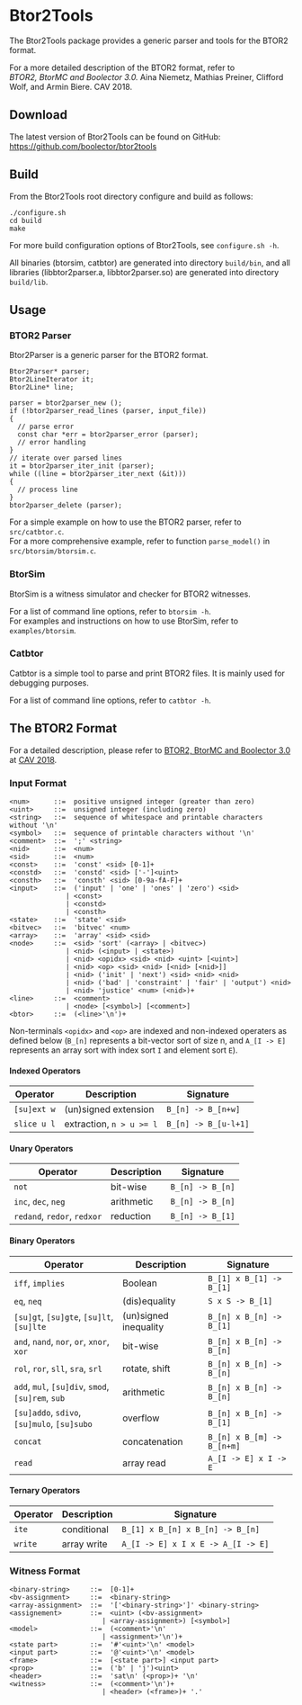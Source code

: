 Btor2Tools
===============================================================================

The Btor2Tools package provides a generic parser and tools for the BTOR2 format.

For a more detailed description of the BTOR2 format, refer to  
*BTOR2, BtorMC and Boolector 3.0.* Aina Niemetz, Mathias Preiner, Clifford Wolf,
and Armin Biere. CAV 2018.

Download
-------------------------------------------------------------------------------

  The latest version of Btor2Tools can be found on GitHub:
  https://github.com/boolector/btor2tools

Build
-------------------------------------------------------------------------------

From the Btor2Tools root directory configure and build as follows:
```
./configure.sh
cd build
make
```
For more build configuration options of Btor2Tools, see `configure.sh -h`.

All binaries (btorsim, catbtor) are generated into directory `build/bin`,
and all libraries (libbtor2parser.a, libbtor2parser.so) are generated into
directory `build/lib`.


Usage
-------------------------------------------------------------------------------

### BTOR2 Parser

Btor2Parser is a generic parser for the BTOR2 format.

```
Btor2Parser* parser;
Btor2LineIterator it;
Btor2Line* line;

parser = btor2parser_new ();
if (!btor2parser_read_lines (parser, input_file))
{
  // parse error
  const char *err = btor2parser_error (parser);
  // error handling
}
// iterate over parsed lines
it = btor2parser_iter_init (parser);
while ((line = btor2parser_iter_next (&it)))
{
  // process line
}
btor2parser_delete (parser);
```

For a simple example on how to use the BTOR2 parser, refer to `src/catbtor.c`.  
For a more comprehensive example, refer to function `parse_model()` in
`src/btorsim/btorsim.c`.


### BtorSim

BtorSim is a witness simulator and checker for BTOR2 witnesses.

For a list of command line options, refer to `btorsim -h`.  
For examples and instructions on how to use BtorSim, refer to
`examples/btorsim`.

### Catbtor

Catbtor is a simple tool to parse and print BTOR2 files. It is mainly used for
debugging purposes.

For a list of command line options, refer to `catbtor -h`.

The BTOR2 Format
------------------------------------------------------------------------------- 
For a detailed description, please refer to
[BTOR2, BtorMC and Boolector 3.0](https://link.springer.com/chapter/10.1007/978-3-319-96145-3_32)
at [CAV 2018](http://cavconference.org/2018/).

### Input Format

```
<num>      ::=  positive unsigned integer (greater than zero)
<uint>     ::=  unsigned integer (including zero)
<string>   ::=  sequence of whitespace and printable characters without '\n'
<symbol>   ::=  sequence of printable characters without '\n'
<comment>  ::=  ';' <string>
<nid>      ::=  <num>
<sid>      ::=  <num>
<const>    ::=  'const' <sid> [0-1]+
<constd>   ::=  'constd' <sid> ['-']<uint>
<consth>   ::=  'consth' <sid> [0-9a-fA-F]+
<input>    ::=  ('input' | 'one' | 'ones' | 'zero') <sid>
              | <const>
              | <constd>
              | <consth>
<state>    ::=  'state' <sid>
<bitvec>   ::=  'bitvec' <num>
<array>    ::=  'array' <sid> <sid>
<node>     ::=  <sid> 'sort' (<array> | <bitvec>)
              | <nid> (<input> | <state>)
              | <nid> <opidx> <sid> <nid> <uint> [<uint>]
              | <nid> <op> <sid> <nid> [<nid> [<nid>]]
              | <nid> ('init' | 'next') <sid> <nid> <nid>
              | <nid> ('bad' | 'constraint' | 'fair' | 'output') <nid>
              | <nid> 'justice' <num> (<nid>)+
<line>     ::=  <comment>
              | <node> [<symbol>] [<comment>]
<btor>     ::=  (<line>'\n')+

```

Non-terminals `<opidx>` and `<op>` are indexed and non-indexed operaters
as defined below (`B_[n]` represents a bit-vector sort of size n, and
`A_[I -> E]` represents an array sort with index sort `I` and element sort `E`).

#### Indexed Operators

| Operator            | Description               | Signature                 |
| ------------------- | ------------------------- | ------------------------- |
| `[su]ext w`         | (un)signed extension      | `B_[n] -> B_[n+w]`        |
| `slice u l`         | extraction, `n > u >= l`  | `B_[n] -> B_[u-l+1]`      |

#### Unary Operators

| Operator                    | Description       | Signature                 |
| --------------------------- | ----------------- | ------------------------- |
| `not`                       | bit-wise          | `B_[n] -> B_[n]`          |
| `inc`, `dec`, `neg`         | arithmetic        | `B_[n] -> B_[n]`          |
| `redand`, `redor`, `redxor` | reduction         | `B_[n] -> B_[1]`          |

#### Binary Operators

| Operator                                          | Description           | Signature                  |
| ------------------------------------------------- | --------------------- | -------------------------- |
| `iff`, `implies`                                  | Boolean               | `B_[1] x B_[1] -> B_[1]`   |
| `eq`, `neq`                                       | (dis)equality         | `S x S -> B_[1]`           |
| `[su]gt`, `[su]gte`, `[su]lt`, `[su]lte`          | (un)signed inequality | `B_[n] x B_[n] -> B_[1]`   |
| `and`, `nand`, `nor`, `or`, `xnor`, `xor`         | bit-wise              | `B_[n] x B_[n] -> B_[n]`   |
| `rol`, `ror`, `sll`, `sra`, `srl`                 | rotate, shift         | `B_[n] x B_[n] -> B_[n]`   |
| `add`, `mul`, `[su]div`, `smod`, `[su]rem`, `sub` | arithmetic            | `B_[n] x B_[n] -> B_[n]`   |
| `[su]addo`, `sdivo`, `[su]mulo`, `[su]subo`       | overflow              | `B_[n] x B_[n] -> B_[1]`   |
| `concat`                                          | concatenation         | `B_[n] x B_[m] -> B_[n+m]` |
| `read`                                            | array read            | `A_[I -> E] x I -> E`      |

#### Ternary Operators

| Operator       | Description           | Signature                          |
| -------------- | --------------------- | ---------------------------------- |
| `ite`          | conditional           | `B_[1] x B_[n] x B_[n] -> B_[n]`   |
| `write`        | array write           | `A_[I -> E] x I x E -> A_[I -> E]` |


### Witness Format

```
<binary-string>     ::=  [0-1]+
<bv-assignment>     ::=  <binary-string>
<array-assignment>  ::=  '['<binary-string>']' <binary-string>
<assignement>       ::=  <uint> (<bv-assignment>
                       | <array-assignment>) [<symbol>]
<model>             ::=  (<comment>'\n'
                       | <assignment>'\n')+
<state part>        ::=  '#'<uint>'\n' <model>
<input part>        ::=  '@'<uint>'\n' <model>
<frame>             ::=  [<state part>] <input part>
<prop>              ::=  ('b' | 'j')<uint>
<header>            ::=  'sat\n' (<prop>)+ '\n'
<witness>           ::=  (<comment>'\n')+
                       | <header> (<frame>)+ '.'
```

